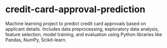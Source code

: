 # credit-card-approval-prediction
Machine learning project to predict credit card approvals based on applicant details. Includes data preprocessing, exploratory data analysis, feature selection, model training, and evaluation using Python libraries like Pandas, NumPy, Scikit-learn.
